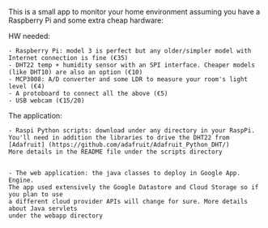 This is a small app to monitor your home environment assuming you have a Raspberry Pi and some extra cheap hardware:

HW needed:

	- Raspberry Pi: model 3 is perfect but any older/simpler model with Internet connection is fine (€35)
	- DHT22 temp + humidity sensor with an SPI interface. Cheaper models (like DHT10) are also an option (€10)
	- MCP3008: A/D converter and some LDR to measure your room's light level (€4)
	- A protoboard to connect all the above (€5)
	- USB webcam (€15/20)
	
	
The application:

	- Raspi Python scripts: download under any directory in your RaspPi.
	You'll need in addition the libraries to drive the DHT22 from [Adafruit] (https://github.com/adafruit/Adafruit_Python_DHT/)
	More details in the README file under the scripts directory
		
		
	- The web application: the java classes to deploy in Google App. Engine.
	The app used extensively the Google Datastore and Cloud Storage so if you plan to use
	a different cloud provider APIs will change for sure. More details about Java servlets
	under the webapp directory
